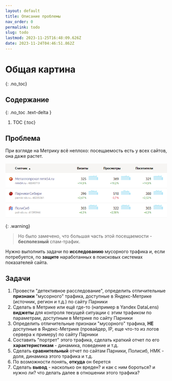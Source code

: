```yaml
---
layout: default
title: Описание проблемы
nav_order: 0
permalink: todo
slug: todo
lastmod: 2023-11-25T16:48:09.626Z
date: 2023-11-24T04:46:51.862Z
---
```


# Общая картина
{: .no_toc}

## Содержание
{: .no_toc .text-delta }

1. TOC
{:toc}

## Проблема
При взгляде на Метрику всё неплохо: посещаемость есть у всех сайтов, она даже растет.

![](/assets/images/2023-11-24%2015_54_20-Window.png)

{: .warning}
> Но было замечено, что большая часть этой посещаемости - **бесполезный** спам-трафик.

Нужно выполнить задачи по **исследованию** мусорного трафика и, если потребуется, по **защите** наработанных в поисковых системах показателей сайта.

## Задачи

1. Провести "детективное расследование", определить отличительные **признаки** "мусорного" трафика, доступные в Яндекс-Метрике (источник, регион и т.д.) по сайту Парники
2. Сделать в Метрике или ещё где-то (например в Yandex DataLens) **виджеты** для контроля текущей ситуации с этим трафиком по параметрам, доступным в Метрике по сайту Парники
3. Определить отличительные признаки "мусорного" трафика, **НЕ** доступные в Яндекс-Метрике (провайдер, IP, еще что-то из логов сервера к примеру) по сайту Парники
4. Составить "портрет" этого трафика, сделать краткий отчет по его **характеристикам** - динамика, поведение и т.д.
5. Сделать **сравнительный** отчет по сайтам Парники, Полисиб, НМК - доля, динамика этого трафика и т.д.
6. По возможности понять, **откуда** он берется
7. Сделать **вывод** - насколько он вреден? и как с ним бороться? и нужно ли? что делать далее в отношении этого трафика?
